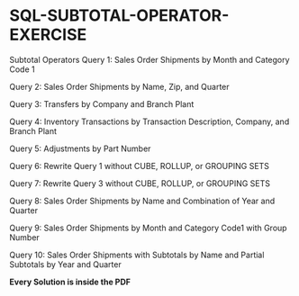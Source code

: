 # SQL-SUBTOTAL-OPERATOR-EXERCISE
Subtotal Operators
Query 1: Sales Order Shipments by Month and Category Code 1

Query 2: Sales Order Shipments by Name, Zip, and Quarter

Query 3: Transfers by Company and Branch Plant

Query 4: Inventory Transactions by Transaction Description, Company, and Branch Plant

Query 5: Adjustments by Part Number

Query 6: Rewrite Query 1 without CUBE, ROLLUP, or GROUPING SETS

Query 7: Rewrite Query 3 without CUBE, ROLLUP, or GROUPING SETS

Query 8: Sales Order Shipments by Name and Combination of Year and Quarter

Query 9: Sales Order Shipments by Month and Category Code1 with Group Number

Query 10: Sales Order Shipments with Subtotals by Name and Partial Subtotals by Year 
and Quarter

**Every Solution is inside the PDF**

